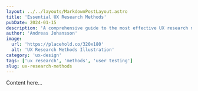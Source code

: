 ```yaml
---
layout: ../../layouts/MarkdownPostLayout.astro
title: 'Essential UX Research Methods'
pubDate: 2024-01-15
description: 'A comprehensive guide to the most effective UX research methods and when to use them.'
author: 'Andreas Johansson'
image:
  url: 'https://placehold.co/320x180'
  alt: 'UX Research Methods Illustration'
category: 'ux-design'
tags: ['ux research', 'methods', 'user testing']
slug: ux-research-methods
---
```


Content here...
